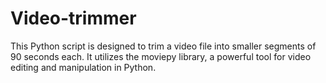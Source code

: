 # Video-trimmer
This Python script is designed to trim a video file into smaller segments of 90 seconds each. It utilizes the moviepy library, a powerful tool for video editing and manipulation in Python.
